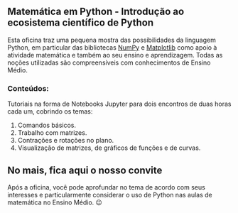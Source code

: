 ## Matemática em Python - Introdução ao ecosistema científico de Python ##

Esta oficina traz uma pequena mostra das possibilidades da linguagem Python, em particular das bibliotecas [NumPy](https://numpy.org/) e [Matplotlib](https://matplotlib.org/) como apoio à atividade matemática e também ao seu ensino e aprendizagem. Todas as noções utilizadas são compreensíveis com conhecimentos de Ensino Médio.

### Conteúdos: ###

Tutoriais na forma de Notebooks Jupyter para dois encontros de duas horas cada um, cobrindo os temas:

1. Comandos básicos.
2. Trabalho com matrizes.
3. Contrações e rotações no plano.
4. Visualização de matrizes, de gráficos de funções e de curvas.  

## No mais, fica aqui o nosso convite ##  

Após a oficina, você pode aprofundar no tema de acordo com seus interesses e particularmente considerar o uso de Python nas aulas de matemática no Ensino Médio. :wink:
